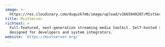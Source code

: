 ```yaml
---
image: >-
  https://res.cloudinary.com/duquzk7m6/image/upload/v1665949207/MIstServer_Logo_v2_agz645.svg
title: MistServer
richtext: >
  Full-featured, next-generation streaming media toolkit. Self-hosted solution
  designed for developers and system integrators.
website: 'https://mistserver.org/'
---
```



